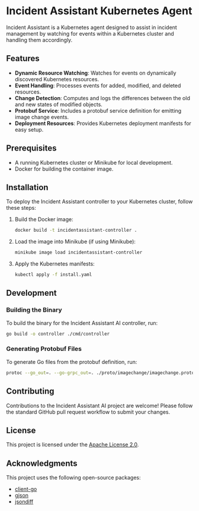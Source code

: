 # Incident Assistant Kubernetes Agent

Incident Assistant is a Kubernetes agent designed to assist in incident management by watching for events within a Kubernetes cluster and handling them accordingly.

## Features

- **Dynamic Resource Watching**: Watches for events on dynamically discovered Kubernetes resources.
- **Event Handling**: Processes events for added, modified, and deleted resources.
- **Change Detection**: Computes and logs the differences between the old and new states of modified objects.
- **Protobuf Service**: Includes a protobuf service definition for emitting image change events.
- **Deployment Resources**: Provides Kubernetes deployment manifests for easy setup.

## Prerequisites

- A running Kubernetes cluster or Minikube for local development.
- Docker for building the container image.

## Installation

To deploy the Incident Assistant controller to your Kubernetes cluster, follow these steps:

1. Build the Docker image:
   ```sh
   docker build -t incidentassistant-controller .
   ```

2. Load the image into Minikube (if using Minikube):
   ```sh
   minikube image load incidentassistant-controller
   ```

3. Apply the Kubernetes manifests:
   ```sh
   kubectl apply -f install.yaml
   ```

## Development

### Building the Binary

To build the binary for the Incident Assistant AI controller, run:

```sh
go build -o controller ./cmd/controller
```

### Generating Protobuf Files

To generate Go files from the protobuf definition, run:

```sh
protoc --go_out=. --go-grpc_out=. ./proto/imagechange/imagechange.proto
```

## Contributing

Contributions to the Incident Assistant AI project are welcome! Please follow the standard GitHub pull request workflow to submit your changes.

## License

This project is licensed under the [Apache License 2.0](LICENSE).

## Acknowledgments

This project uses the following open-source packages:

- [client-go](https://github.com/kubernetes/client-go)
- [gjson](https://github.com/tidwall/gjson)
- [jsondiff](https://github.com/wI2L/jsondiff)
